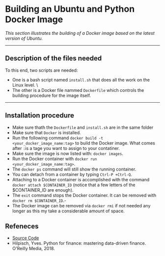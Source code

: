 # Building an Ubuntu and Python Docker Image
*This section illustrates the building of a Docker image based on the latest version of Ubuntu.*
***

## Description of the files needed
To this end, two scripts are needed:
  - One is a bash script named `install.sh` that does all the work on the Linux level. \
  - The other is a Docker file  nammed `Dockerfile` which controls the building procedure for the image itself.
***

## Installation procedure
- Make sure thath the `Dockerfile` and `install.sh` are in the same folder 
- Make sure that `Docker` is installed.
- Run the following command `docker build -t <your_docker_image_name:tag>` to build the Docker image. What comes after `:`is a tage you want to assign to your contatiner.
- Make sure the image is now listed with: `docker images`.
- Run the Docker container with `docker run <your_docker_image_name:tag>`.
- The `docker ps` command will still show the running container.
- You can detach from a container by typing `Ctrl-P +Ctrl-Q`.
- Attaching to a Docker container is accomplished with the command `docker attach $CONTAINER_ID` (notice that a few letters of the $CONTAINER_ID are enough).
- The `exit` command stops the Docker container. It can be removed with `docker rm $CONTAINER_ID`.- 
- The Docker image can be removed via `docker rmi` if not needed any longer as this my take a considerable amount of space.


## Refeneces
- [Source Code](https://github.com/yhilpisch/py4fi2nd/tree/master/code/ch02/Docker)
- Hilpisch, Yves. Python for finance: mastering data-driven finance. O'Reilly Media, 2018.
